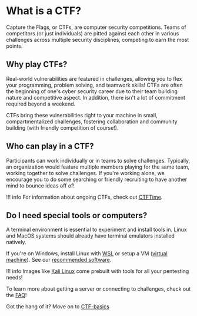 # What is a CTF?
Capture the Flags, or CTFs, are computer security competitions. Teams of competitors (or just individuals) are pitted against each other in various challenges across multiple security disciplines, competing to earn the most points.

## Why play CTFs?
Real-world vulnerabilities are featured in challenges, allowing you to flex your programming, problem solving, and teamwork skills! CTFs are often the beginning of one's cyber security career due to their team building nature and competitive aspect. In addition, there isn't a lot of commitment required beyond a weekend. 

CTFs bring these vulnerabilities right to your machine in small, compartmentalized challenges, fostering collaboration and community building (with friendly competition of course!). 

## Who can play in a CTF?
Participants can work individually or in teams to solve challenges. Typically, an organization would feature multiple members playing for the same team, working together to solve challenges. If you're working alone, we encourage you to do some searching or friendly recruiting to have another mind to bounce ideas off of!

!!! info
    For information about ongoing CTFs, check out [CTFTime](https://ctftime.org/).

## Do I need special tools or computers?
A terminal environment is essential to experiment and install tools in. Linux and MacOS systems should already have terminal emulators installed natively.

If you're on Windows, install Linux with [WSL](https://learn.microsoft.com/en-us/windows/wsl/install) or setup a VM ([virtual machine](https://azure.microsoft.com/en-us/resources/cloud-computing-dictionary/what-is-a-virtual-machine)). See our [recommended software](/faq/recommended-software/).

!!! info
    Images like [Kali Linux](https://www.kali.org/get-kali/#kali-platforms) come prebuilt with tools for all your pentesting needs!

To learn more about getting a server or connecting to challenges, check out the [FAQ](/faq/connecting-to-services/)!

Got the hang of it? Move on to [CTF-basics](/intro/ctf-basics/)
